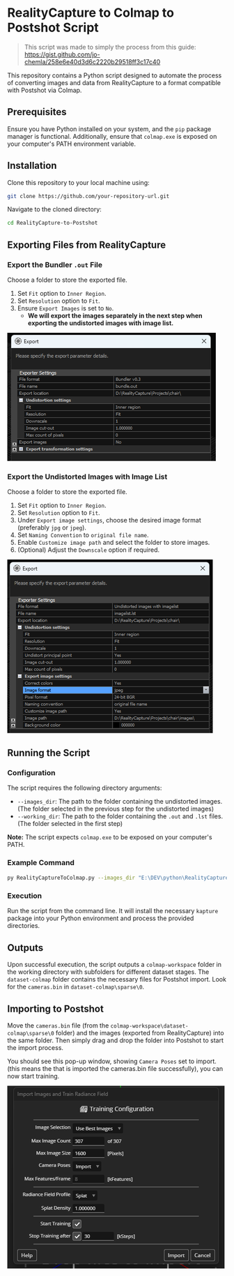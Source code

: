 

# RealityCapture to Colmap to Postshot Script

> This script was made to simply the process from this guide: https://gist.github.com/jo-chemla/258e6e40d3d6c2220b29518ff3c17c40

This repository contains a Python script designed to automate the process of converting images and data from RealityCapture to a format compatible with Postshot via Colmap.

## Prerequisites

Ensure you have Python installed on your system, and the `pip` package manager is functional. Additionally, ensure that `colmap.exe` is exposed on your computer's PATH environment variable.

## Installation

Clone this repository to your local machine using:

```bash
git clone https://github.com/your-repository-url.git
```

Navigate to the cloned directory:

```bash
cd RealityCapture-to-Postshot
```

## Exporting Files from RealityCapture

### Export the Bundler `.out` File

Choose a folder to store the exported file.

1. Set `Fit` option to `Inner Region`.
2. Set `Resolution` option to `Fit`.
3. Ensure `Export Images` is set to `No`.
   - **We will export the images separately in the next step when exporting the undistorted images with image list.**

![alt text](/media/bundler.png)

### Export the Undistorted Images with Image List

Choose a folder to store the exported file.

1. Set `Fit` option to `Inner Region`.
2. Set `Resolution` option to `Fit`.
3. Under `Export image settings`, choose the desired image format (preferably `jpg` or `jpeg`).
4. Set `Naming Convention` to `original file name`.
5. Enable `Customize image path` and select the folder to store images.
6. (Optional) Adjust the `Downscale` option if required.

![alt text](/media/imagelist.png)

## Running the Script

### Configuration

The script requires the following directory arguments:

- `--images_dir`: The path to the folder containing the undistorted images. (The folder selected in the previous step for the undistorted images)
- `--working_dir`: The path to the folder containing the `.out` and `.lst` files. (The folder selected in the first step)

**Note:** The script expects `colmap.exe` to be exposed on your computer's PATH.

### Example Command

```bash
py RealityCaptureToColmap.py --images_dir "E:\DEV\python\RealityCapture-to-Postshot\src\images" --working_dir "./src"
```

### Execution

Run the script from the command line. It will install the necessary `kapture` package into your Python environment and process the provided directories.

## Outputs

Upon successful execution, the script outputs a `colmap-workspace` folder in the working directory with subfolders for different dataset stages. The `dataset-colmap` folder contains the necessary files for Postshot import. Look for the `cameras.bin` in `dataset-colmap\sparse\0`.

## Importing to Postshot

Move the `cameras.bin` file (from the `colmap-workspace\dataset-colmap\sparse\0` folder) and the images (exported from RealityCapture) into the same folder. Then simply drag and drop the folder into Postshot to start the import process.

You should see this pop-up window, showing `Camera Poses` set to import. (this means the that is imported the cameras.bin file successfully), you can now start training.

![alt text](/media/postshot.png)


